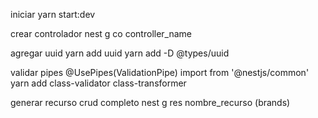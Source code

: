 iniciar
yarn start:dev

crear controlador
nest g co controller_name


agregar uuid
yarn add uuid
yarn add -D @types/uuid

validar pipes
@UsePipes(ValidationPipe)
import from '@nestjs/common'
yarn add class-validator class-transformer


generar recurso crud completo
nest g res nombre_recurso (brands)
